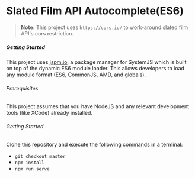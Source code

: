 # Slated Film API Autocomplete(ES6)
> **Note:** This project uses `https://cors.io/` to work-around slated film API's cors restriction.

##### Getting Started

This project uses [jspm.io](http://jspm.io), a package manager for SystemJS which is built on top
of the dynamic ES6 module loader. This allows developers to load any module format (ES6, CommonJS,
AMD, and globals).

###### Prerequisites

This project assumes that you have NodeJS and any relevant development tools (like XCode) already
installed.

###### Getting Started

Clone this repository and execute the following commands in a terminal:

* `git checkout master`
* `npm install`
* `npm run serve`

